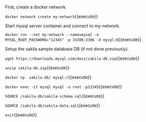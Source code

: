 First, create a docker network.

`docker network create my-network`{{execute}}


Start mysql server container and connect to my-network.

`docker run --net my-network --name=mysql -e MYSQL_ROOT_PASSWORD="12345" -p 33306:3306 -d mysql:8`{{execute}}


Setup the sakila sample database DB (if not done previously).

`wget https://downloads.mysql.com/docs/sakila-db.zip`{{execute}}

`unzip sakila-db.zip`{{execute}}

`docker cp  sakila-db/ mysql:/`{{execute}}

`docker exec -it mysql mysql -u root -p12345`{{execute}}

`SOURCE /sakila-db/sakila-schema.sql`{{execute}}

`SOURCE /sakila-db/sakila-data.sql`{{execute}}

`exit`{{execute}}

